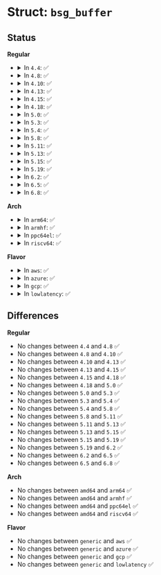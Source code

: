 # Struct: <code>bsg_buffer</code>

## Status
<b>Regular</b>
<ul>
<li>
<details>
<summary>In <code>4.4</code>: ✅</summary>

```c
struct bsg_buffer {
    unsigned int payload_len;
    int sg_cnt;
    struct scatterlist *sg_list;
};
```
</details>
</li>
<li>
<details>
<summary>In <code>4.8</code>: ✅</summary>

```c
struct bsg_buffer {
    unsigned int payload_len;
    int sg_cnt;
    struct scatterlist *sg_list;
};
```
</details>
</li>
<li>
<details>
<summary>In <code>4.10</code>: ✅</summary>

```c
struct bsg_buffer {
    unsigned int payload_len;
    int sg_cnt;
    struct scatterlist *sg_list;
};
```
</details>
</li>
<li>
<details>
<summary>In <code>4.13</code>: ✅</summary>

```c
struct bsg_buffer {
    unsigned int payload_len;
    int sg_cnt;
    struct scatterlist *sg_list;
};
```
</details>
</li>
<li>
<details>
<summary>In <code>4.15</code>: ✅</summary>

```c
struct bsg_buffer {
    unsigned int payload_len;
    int sg_cnt;
    struct scatterlist *sg_list;
};
```
</details>
</li>
<li>
<details>
<summary>In <code>4.18</code>: ✅</summary>

```c
struct bsg_buffer {
    unsigned int payload_len;
    int sg_cnt;
    struct scatterlist *sg_list;
};
```
</details>
</li>
<li>
<details>
<summary>In <code>5.0</code>: ✅</summary>

```c
struct bsg_buffer {
    unsigned int payload_len;
    int sg_cnt;
    struct scatterlist *sg_list;
};
```
</details>
</li>
<li>
<details>
<summary>In <code>5.3</code>: ✅</summary>

```c
struct bsg_buffer {
    unsigned int payload_len;
    int sg_cnt;
    struct scatterlist *sg_list;
};
```
</details>
</li>
<li>
<details>
<summary>In <code>5.4</code>: ✅</summary>

```c
struct bsg_buffer {
    unsigned int payload_len;
    int sg_cnt;
    struct scatterlist *sg_list;
};
```
</details>
</li>
<li>
<details>
<summary>In <code>5.8</code>: ✅</summary>

```c
struct bsg_buffer {
    unsigned int payload_len;
    int sg_cnt;
    struct scatterlist *sg_list;
};
```
</details>
</li>
<li>
<details>
<summary>In <code>5.11</code>: ✅</summary>

```c
struct bsg_buffer {
    unsigned int payload_len;
    int sg_cnt;
    struct scatterlist *sg_list;
};
```
</details>
</li>
<li>
<details>
<summary>In <code>5.13</code>: ✅</summary>

```c
struct bsg_buffer {
    unsigned int payload_len;
    int sg_cnt;
    struct scatterlist *sg_list;
};
```
</details>
</li>
<li>
<details>
<summary>In <code>5.15</code>: ✅</summary>

```c
struct bsg_buffer {
    unsigned int payload_len;
    int sg_cnt;
    struct scatterlist *sg_list;
};
```
</details>
</li>
<li>
<details>
<summary>In <code>5.19</code>: ✅</summary>

```c
struct bsg_buffer {
    unsigned int payload_len;
    int sg_cnt;
    struct scatterlist *sg_list;
};
```
</details>
</li>
<li>
<details>
<summary>In <code>6.2</code>: ✅</summary>

```c
struct bsg_buffer {
    unsigned int payload_len;
    int sg_cnt;
    struct scatterlist *sg_list;
};
```
</details>
</li>
<li>
<details>
<summary>In <code>6.5</code>: ✅</summary>

```c
struct bsg_buffer {
    unsigned int payload_len;
    int sg_cnt;
    struct scatterlist *sg_list;
};
```
</details>
</li>
<li>
<details>
<summary>In <code>6.8</code>: ✅</summary>

```c
struct bsg_buffer {
    unsigned int payload_len;
    int sg_cnt;
    struct scatterlist *sg_list;
};
```
</details>
</li>
</ul>
<b>Arch</b>
<ul>
<li>
<details>
<summary>In <code>arm64</code>: ✅</summary>

```c
struct bsg_buffer {
    unsigned int payload_len;
    int sg_cnt;
    struct scatterlist *sg_list;
};
```
</details>
</li>
<li>
<details>
<summary>In <code>armhf</code>: ✅</summary>

```c
struct bsg_buffer {
    unsigned int payload_len;
    int sg_cnt;
    struct scatterlist *sg_list;
};
```
</details>
</li>
<li>
<details>
<summary>In <code>ppc64el</code>: ✅</summary>

```c
struct bsg_buffer {
    unsigned int payload_len;
    int sg_cnt;
    struct scatterlist *sg_list;
};
```
</details>
</li>
<li>
<details>
<summary>In <code>riscv64</code>: ✅</summary>

```c
struct bsg_buffer {
    unsigned int payload_len;
    int sg_cnt;
    struct scatterlist *sg_list;
};
```
</details>
</li>
</ul>
<b>Flavor</b>
<ul>
<li>
<details>
<summary>In <code>aws</code>: ✅</summary>

```c
struct bsg_buffer {
    unsigned int payload_len;
    int sg_cnt;
    struct scatterlist *sg_list;
};
```
</details>
</li>
<li>
<details>
<summary>In <code>azure</code>: ✅</summary>

```c
struct bsg_buffer {
    unsigned int payload_len;
    int sg_cnt;
    struct scatterlist *sg_list;
};
```
</details>
</li>
<li>
<details>
<summary>In <code>gcp</code>: ✅</summary>

```c
struct bsg_buffer {
    unsigned int payload_len;
    int sg_cnt;
    struct scatterlist *sg_list;
};
```
</details>
</li>
<li>
<details>
<summary>In <code>lowlatency</code>: ✅</summary>

```c
struct bsg_buffer {
    unsigned int payload_len;
    int sg_cnt;
    struct scatterlist *sg_list;
};
```
</details>
</li>
</ul>

## Differences
<b>Regular</b>
<ul>
<li>
No changes between <code>4.4</code> and <code>4.8</code> ✅
</li>
<li>
No changes between <code>4.8</code> and <code>4.10</code> ✅
</li>
<li>
No changes between <code>4.10</code> and <code>4.13</code> ✅
</li>
<li>
No changes between <code>4.13</code> and <code>4.15</code> ✅
</li>
<li>
No changes between <code>4.15</code> and <code>4.18</code> ✅
</li>
<li>
No changes between <code>4.18</code> and <code>5.0</code> ✅
</li>
<li>
No changes between <code>5.0</code> and <code>5.3</code> ✅
</li>
<li>
No changes between <code>5.3</code> and <code>5.4</code> ✅
</li>
<li>
No changes between <code>5.4</code> and <code>5.8</code> ✅
</li>
<li>
No changes between <code>5.8</code> and <code>5.11</code> ✅
</li>
<li>
No changes between <code>5.11</code> and <code>5.13</code> ✅
</li>
<li>
No changes between <code>5.13</code> and <code>5.15</code> ✅
</li>
<li>
No changes between <code>5.15</code> and <code>5.19</code> ✅
</li>
<li>
No changes between <code>5.19</code> and <code>6.2</code> ✅
</li>
<li>
No changes between <code>6.2</code> and <code>6.5</code> ✅
</li>
<li>
No changes between <code>6.5</code> and <code>6.8</code> ✅
</li>
</ul>
<b>Arch</b>
<ul>
<li>
No changes between <code>amd64</code> and <code>arm64</code> ✅
</li>
<li>
No changes between <code>amd64</code> and <code>armhf</code> ✅
</li>
<li>
No changes between <code>amd64</code> and <code>ppc64el</code> ✅
</li>
<li>
No changes between <code>amd64</code> and <code>riscv64</code> ✅
</li>
</ul>
<b>Flavor</b>
<ul>
<li>
No changes between <code>generic</code> and <code>aws</code> ✅
</li>
<li>
No changes between <code>generic</code> and <code>azure</code> ✅
</li>
<li>
No changes between <code>generic</code> and <code>gcp</code> ✅
</li>
<li>
No changes between <code>generic</code> and <code>lowlatency</code> ✅
</li>
</ul>
